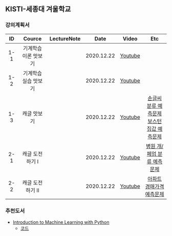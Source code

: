 ## KISTI-세종대 겨울학교

### 강의계획서

| ID | Cource | LectureNote | Date |  Video | Etc | 
|:---:|:---:|:---:|:---:|:---:|:---:| 
| 1-1 | 기계학습 이론 맛보기 |  | 2020.12.22 | [Youtube](https://youtu.be/6Fv_wU3qXRw) |  |
| 1-2 | 기계학습 실습 맛보기 |  | 2020.12.22 | [Youtube](https://youtu.be/LxxmDEgZmRo) |  |
| 1-3 | 캐글 맛보기 |   | 2020.12.22 | [Youtube](https://youtu.be/EiQ7Sagir9o) | [손글씨 분류 예측문제](https://www.kaggle.com/c/kisti-sejong-winterschool-p1) <br> [보스턴 집값 예측문제](https://www.kaggle.com/c/kisti-sejong-winterschool-p2)  |
| 2-1 | 캐글 도전하기 I |  | 2020.12.22 | [Youtube]() | [병원 개/폐업 분류 예측문제](https://www.kaggle.com/c/kisti-sejong-winterschool-p3) |
| 2-2 | 캐글 도전하기 II |  | 2020.12.22 | [Youtube]() | [아파트 경매가격 예측문제](https://www.kaggle.com/c/kisti-sejong-winterschool-p4) |


### 추천도서
- [Introduction to Machine Learning with Python](https://github.com/dlsucomet/MLResources/blob/master/books/%5BML%5D%20Introduction%20to%20Machine%20Learning%20with%20Python%20(2017).pdf)
  - [코드](https://github.com/amueller/introduction_to_ml_with_python) 

